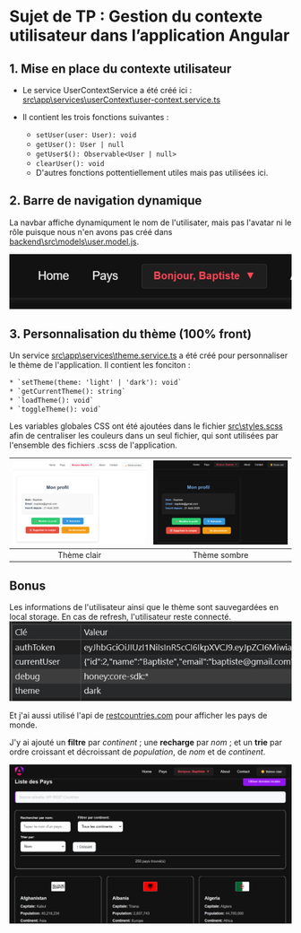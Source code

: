 # Sujet de TP : Gestion du contexte utilisateur dans l’application Angular

## 1. Mise en place du contexte utilisateur

- Le service UserContextService a été créé ici : [src\app\services\userContext\user-context.service.ts](src/app/services/userContext/user-context.service.ts)

- Il contient les trois fonctions suivantes :

    * `setUser(user: User): void`
    * `getUser(): User | null`
    * `getUser$(): Observable<User | null>`
    * `clearUser(): void`
    * D'autres fonctions pottentiellement utiles mais pas utilisées ici.

## 2. Barre de navigation dynamique

La navbar affiche dynamiqument le nom de l'utilisater, mais pas l'avatar ni le rôle puisque nous n'en avons pas créé dans [backend\src\models\user.model.js](backend\src\models\user.model.js).

![![navbar](src\assets\navbar.png)](src\assets\navbar.png)

## 3. Personnalisation du thème (100% front)

Un service [src\app\services\theme.service.ts](src\app\services\theme.service.ts) a été créé pour personnaliser le thème de l'application. Il contient les fonciton :

    * `setTheme(theme: 'light' | 'dark'): void`
    * `getCurrentTheme(): string`
    * `loadTheme(): void`
    * `toggleTheme(): void`

Les variables globales CSS ont été ajoutées dans le fichier [src\styles.scss](src\styles.scss) afin de centraliser les couleurs dans un seul fichier, qui sont utilisées par l'ensemble des fichiers .scss de l'application.

| ![Thème clair](src\assets\clair.png) | ![Thème sombre](src\assets\sombre.png) |
| :---: | :---: |
| Thème clair | Thème sombre |

## Bonus

Les informations de l'utilisateur ainsi que le thème sont sauvegardées en local storage. En cas de refresh, l'utilisateur reste connecté.
![localStorage](src/assets/localStorage.png)

Et j'ai aussi utilisé l'api de [restcountries.com](restcountries.com) pour afficher les pays de monde.

J'y ai ajouté un **filtre** par *continent* ; une **recharge** par *nom* ; et un **trie** par ordre croissant et décroissant de *population*, de *nom* et de *continent*.

![![pays](src\assets\pays.png)](src\assets\pays.png)
